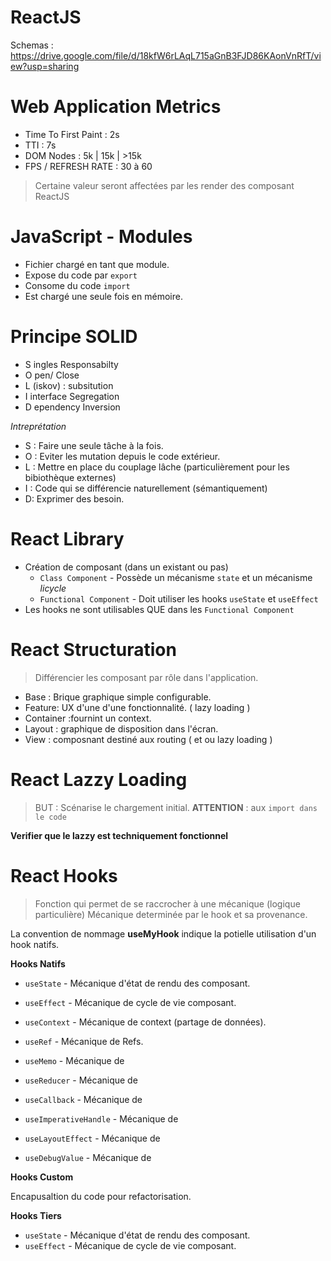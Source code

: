 # ReactJS

Schemas :
https://drive.google.com/file/d/18kfW6rLAqL715aGnB3FJD86KAonVnRfT/view?usp=sharing

# Web Application Metrics

* Time To First Paint :  2s
* TTI :  7s
* DOM Nodes : 5k | 15k | >15k
* FPS / REFRESH RATE : 30 à 60

> Certaine valeur seront affectées par les render des composant ReactJS

# JavaScript -  Modules

* Fichier chargé en tant que module.
* Expose du code par `export`
* Consome du code  `import`
* Est chargé une seule fois en mémoire.

# Principe SOLID

* S ingles Responsabilty 
* O pen/ Close
* L (iskov) : subsitution
* I interface Segregation
* D ependency Inversion

*Intreprétation*

* S :  Faire une seule tâche à la fois.
* O : Eviter les mutation depuis le code extérieur.
* L :  Mettre en place du couplage lâche (particulièrement pour les bibiothèque externes)
* I  :  Code qui se différencie naturellement (sémantiquement)
* D:  Exprimer des besoin.

# React Library

* Création de composant (dans un existant ou pas)
    * `Class Component` - Possède un mécanisme `state` et un mécanisme *licycle*
    * `Functional Component` - Doit utiliser les hooks `useState` et `useEffect` 
* Les hooks ne sont utilisables QUE dans les `Functional Component`

# React Structuration

> Différencier les composant par rôle dans l'application.

*  Base : Brique graphique simple configurable.
*  Feature: UX d'une d'une fonctionnalité.  ( lazy loading )
*  Container :fournint un context.
*  Layout : graphique de disposition dans l'écran.
*  View : composnant destiné aux routing ( et ou lazy loading )

# React Lazzy Loading

> BUT : Scénarise le chargement initial.
**ATTENTION** : aux `import dans le code`

**Verifier que le lazzy est techniquement fonctionnel**


# React Hooks

> Fonction qui permet de se raccrocher à une mécanique (logique particulière)
Mécanique determinée par le hook et sa provenance.

La convention de nommage **useMyHook** indique la potielle utilisation d'un hook natifs.

**Hooks Natifs**

* `useState` - Mécanique d'état de rendu des composant.
* `useEffect` - Mécanique de cycle de vie composant.
* `useContext` - Mécanique de context (partage de données).

* `useRef` - Mécanique de Refs. 
* `useMemo` - Mécanique de 
* `useReducer` - Mécanique de 
* `useCallback` - Mécanique de 

* `useImperativeHandle` - Mécanique de 
* `useLayoutEffect` - Mécanique de 
* `useDebugValue` - Mécanique de 

**Hooks Custom**

Encapusaltion du code pour refactorisation.

**Hooks Tiers**

* `useState` - Mécanique d'état de rendu des composant.
* `useEffect` - Mécanique de cycle de vie composant.